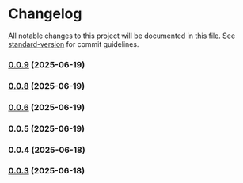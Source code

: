 # Changelog

All notable changes to this project will be documented in this file. See [standard-version](https://github.com/conventional-changelog/standard-version) for commit guidelines.

### [0.0.9](https://github.com/sayantanmandal1/function-dependency-warner/compare/v0.0.8...v0.0.9) (2025-06-19)

### [0.0.8](https://github.com/sayantanmandal1/function-dependency-warner/compare/v0.0.7...v0.0.8) (2025-06-19)

### [0.0.6](https://github.com/sayantanmandal1/function-dependency-warner/compare/v0.0.7...v0.0.6) (2025-06-19)

### 0.0.5 (2025-06-19)

### 0.0.4 (2025-06-18)

### [0.0.3](https://github.com/sayantanmandal1/function-dependency-warner/compare/v0.0.2...v0.0.3) (2025-06-18)

